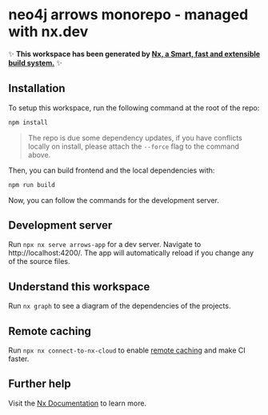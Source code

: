 # neo4j arrows monorepo - managed with nx.dev

✨ **This workspace has been generated by [Nx, a Smart, fast and extensible build system.](https://nx.dev)** ✨

## Installation

To setup this workspace, run the following command at the root of the repo:

```bash
npm install
```

> The repo is due some dependency updates, if you have conflicts locally on install, please attach the `--force` flag to the command above.

Then, you can build frontend and the local dependencies with:

```bash
npm run build
```

Now, you can follow the commands for the development server.

## Development server

Run `npx nx serve arrows-app` for a dev server. Navigate to http://localhost:4200/. The app will automatically reload if you change any of the source files.

## Understand this workspace

Run `nx graph` to see a diagram of the dependencies of the projects.

## Remote caching

Run `npx nx connect-to-nx-cloud` to enable [remote caching](https://nx.app) and make CI faster.

## Further help

Visit the [Nx Documentation](https://nx.dev) to learn more.
